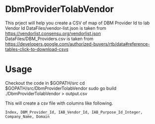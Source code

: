 # DbmProviderToIabVendor

This prject will help you create a CSV of map of DBM Provider Id to Iab Vendor Id
DataFiles/vendor-list.json is taken from https://vendorlist.consensu.org/vendorlist.json
DataFiles/DBM_Providers.csv is taken from https://developers.google.com/authorized-buyers/rtb/data#reference-tables-click-to-download-csvs

# Usage
Checkout the code in $GOPATH/src
cd $GOPATH/src/DbmProviderToIabVendor
sudo go build
./DbmProviderToIabVendor > output.csv

This will create a csv file with columns like following.
```
Index, DBM_Provider_Id, IAB_Vendor_Id, IAB_Purpose_Id_Integer, Company_Name, Domain
```
